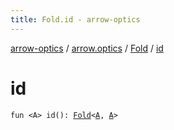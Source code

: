 ```yaml
---
title: Fold.id - arrow-optics
---
```


[arrow-optics](../../index.html) / [arrow.optics](../index.html) / [Fold](index.html) / [id](./id.html)

# id

`fun <A> id(): `[`Fold`](index.html)`<`[`A`](id.html#A)`, `[`A`](id.html#A)`>`